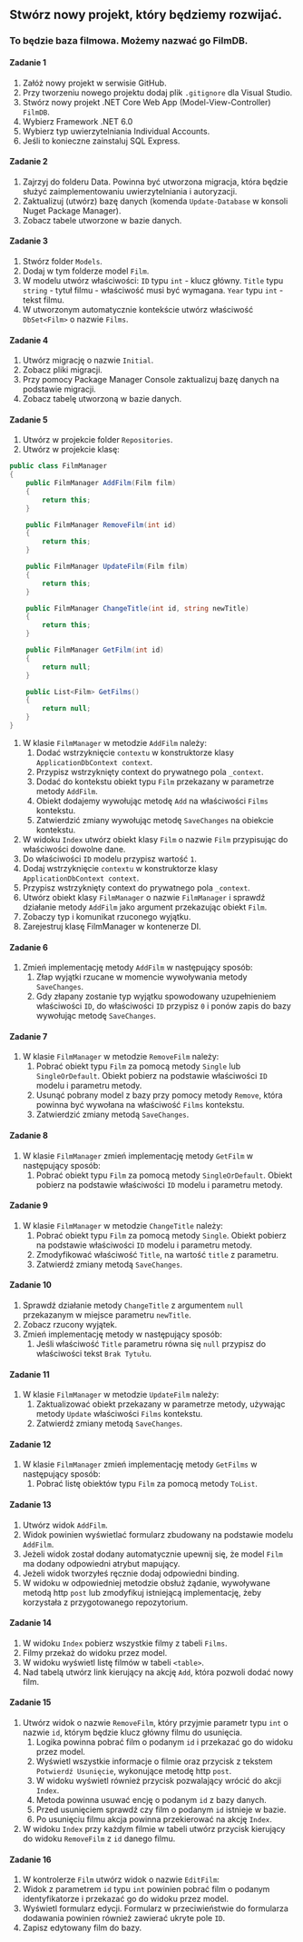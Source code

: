 ## Stwórz nowy  projekt, który będziemy rozwijać. 

### To będzie baza filmowa. Możemy nazwać go FilmDB.

####  Zadanie 1
 
1. Załóż nowy projekt w serwisie GitHub.
1. Przy tworzeniu nowego projektu dodaj plik `.gitignore` dla Visual Studio.
1. Stwórz nowy projekt .NET Core Web App (Model-View-Controller) `FilmDB`.
1. Wybierz Framework .NET 6.0
1. Wybierz typ uwierzytelniania Individual Accounts.
1. Jeśli to konieczne zainstaluj SQL Express. 

#### Zadanie 2

1. Zajrzyj do folderu Data. Powinna być utworzona migracja, która będzie służyć zaimplementowaniu uwierzytelniania i autoryzacji. 
1. Zaktualizuj (utwórz) bazę danych (komenda `Update-Database` w konsoli Nuget Package Manager).
1. Zobacz tabele utworzone w bazie danych.

#### Zadanie 3
1. Stwórz folder `Models`.
1. Dodaj w tym folderze model `Film`.
1. W modelu utwórz właściwości:
    `ID` typu `int` - klucz główny.
    `Title` typu `string` - tytuł filmu - właściwość musi być wymagana.
    `Year` typu `int` - tekst filmu.
1. W utworzonym automatycznie kontekście utwórz właściwość `DbSet<Film>` o nazwie `Films`.

#### Zadanie 4

1. Utwórz migrację o nazwie `Initial`.
1. Zobacz pliki migracji.
1. Przy pomocy Package Manager Console zaktualizuj bazę danych na podstawie migracji.
1. Zobacz tabelę utworzoną w bazie danych.

#### Zadanie 5

1. Utwórz w projekcie folder `Repositories`.
1. Utwórz w projekcie klasę:
```csharp
public class FilmManager
{
    public FilmManager AddFilm(Film film)
    {
        return this;
    }

    public FilmManager RemoveFilm(int id)
    {
        return this;
    }

    public FilmManager UpdateFilm(Film film)
    {
        return this;
    }

    public FilmManager ChangeTitle(int id, string newTitle)
    {
        return this;
    }

    public FilmManager GetFilm(int id)
    {
        return null;
    }

    public List<Film> GetFilms()
    {
        return null;
    }
}
```
1. W klasie `FilmManager` w metodzie `AddFilm` należy:
    1. Dodać wstrzyknięcie `contextu` w konstruktorze klasy `ApplicationDbContext context`.
	1. Przypisz wstrzyknięty context do prywatnego pola `_context`.
    1. Dodać do kontekstu obiekt typu `Film` przekazany w parametrze metody `AddFilm`.
    1. Obiekt dodajemy wywołując metodę `Add` na właściwości `Films` kontekstu.
    1. Zatwierdzić zmiany wywołując metodę `SaveChanges` na obiekcie kontekstu.
1. W widoku `Index` utwórz obiekt klasy `Film` o nazwie `Film` przypisując do właściwości dowolne dane.
1. Do właściwości `ID` modelu przypisz wartość `1`.
1. Dodaj wstrzyknięcie `contextu` w konstruktorze klasy `ApplicationDbContext context`.
1. Przypisz wstrzyknięty context do prywatnego pola `_context`.
1. Utwórz obiekt klasy `FilmManager` o nazwie `FilmManager` i sprawdź działanie metody `AddFilm` jako argument przekazując obiekt `Film`.
1. Zobaczy typ i komunikat rzuconego wyjątku.
1. Zarejestruj klasę FilmManager w kontenerze DI.

#### Zadanie 6

1. Zmień implementację metody `AddFilm` w następujący sposób:
    1. Złap wyjątki rzucane w momencie wywoływania metody `SaveChanges`.
    1. Gdy złapany zostanie typ wyjątku spowodowany uzupełnieniem właściwości `ID`, do właściwości `ID` przypisz `0` i ponów zapis do bazy wywołując metodę `SaveChanges`.

#### Zadanie 7

1. W klasie `FilmManager` w metodzie `RemoveFilm` należy:
    1. Pobrać obiekt typu `Film` za pomocą metody `Single` lub `SingleOrDefault`. Obiekt pobierz na podstawie właściwości `ID` modelu i parametru metody.
    1. Usunąć pobrany model z bazy przy pomocy metody `Remove`, która powinna być wywołana na właściwość `Films` kontekstu.
    1. Zatwierdzić zmiany metodą `SaveChanges`.
	
#### Zadanie 8

1. W klasie `FilmManager` zmień implementację metody `GetFilm` w następujący sposób:
    1. Pobrać obiekt typu `Film` za pomocą metody `SingleOrDefault`. Obiekt pobierz na podstawie właściwości `ID` modelu i parametru metody.
    

#### Zadanie 9
1. W klasie `FilmManager` w metodzie `ChangeTitle` należy:
    1. Pobrać obiekt typu `Film` za pomocą metody `Single`. Obiekt pobierz na podstawie właściwości `ID` modelu i parametru metody.
    1. Zmodyfikować właściwość `Title`, na wartość `title` z parametru.
    1. Zatwierdź zmiany metodą `SaveChanges`.

#### Zadanie 10

1. Sprawdź działanie metody `ChangeTitle` z argumentem `null` przekazanym w miejsce parametru `newTitle`.
1. Zobacz rzucony wyjątek.
1. Zmień implementację metody w następujący sposób:
    1. Jeśli właściwość `Title` parametru równa się `null` przypisz do właściwości tekst `Brak Tytułu`.

#### Zadanie 11

1. W klasie `FilmManager` w metodzie `UpdateFilm` należy:
    1. Zaktualizować obiekt przekazany w parametrze metody, używając metody `Update` właściwości `Films` kontekstu.
    1. Zatwierdź zmiany metodą `SaveChanges`.

#### Zadanie 12

1. W klasie `FilmManager` zmień implementację metody `GetFilms` w następujący sposób:
    1. Pobrać listę obiektów typu `Film` za pomocą metody `ToList`.


#### Zadanie 13

1. Utwórz widok `AddFilm`.
1. Widok powinien wyświetlać formularz zbudowany na podstawie modelu `AddFilm`.
1. Jeżeli widok został dodany automatycznie upewnij się, że model `Film` ma dodany odpowiedni atrybut mapujący.
1. Jeżeli widok tworzyłeś ręcznie dodaj odpowiedni binding.
1. W widoku w odpowiedniej metodzie obsłuż żądanie, wywoływane metodą http `post` lub zmodyfikuj istniejącą implementację, żeby korzystała z przygotowanego repozytorium.

#### Zadanie 14

1. W widoku `Index` pobierz wszystkie filmy z tabeli `Films`.
1. Filmy przekaż do widoku przez model.
1. W widoku wyświetl listę filmów w tabeli `<table>`.
1. Nad tabelą utwórz link kierujący na akcję `Add`, która pozwoli dodać nowy film.

#### Zadanie 15

1. Utwórz widok o nazwie `RemoveFilm`, który przyjmie parametr typu `int` o nazwie `id`, którym będzie klucz główny filmu do usunięcia.
    1. Logika powinna pobrać film o podanym `id` i przekazać go do widoku przez model.
    1. Wyświetl wszystkie informacje o filmie oraz przycisk z tekstem `Potwierdź Usunięcie`, wykonujące metodę http `post`.
    1. W widoku wyświetl również przycisk pozwalający wrócić do akcji `Index`.
    1. Metoda powinna usuwać encję o podanym `id` z bazy danych.
    1. Przed usunięciem sprawdź czy film o podanym `id` istnieje w bazie.
    1. Po usunięciu filmu akcja powinna przekierować na akcję `Index`.
1. W widoku `Index` przy każdym filmie w tabeli utwórz przycisk kierujący do widoku `RemoveFilm` z `id` danego filmu.

#### Zadanie 16

1. W kontrolerze `Film` utwórz widok o nazwie `EditFilm`:
1. Widok z parametrem `id` typu `int` powinien pobrać film o podanym identyfikatorze i przekazać go do widoku przez model.
1. Wyświetl formularz edycji. Formularz w przeciwieństwie do formularza dodawania powinien również zawierać ukryte pole `ID`.
1. Zapisz edytowany film do bazy.